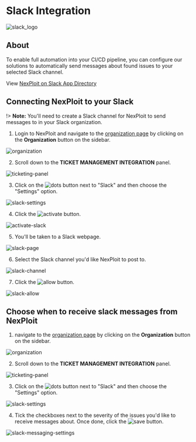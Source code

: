 # Slack Integration

![slack_logo](media/slack-logo.png ':size=40%')

## About
To enable full automation into your CI/CD pipeline, you can configure our solutions to automatically send messages about found issues to your selected Slack channel.

View [NexPloit on Slack App Directory](https://neuralegion.slack.com/apps/APTQSHNES-nexploit)

## Connecting NexPloit to your Slack

!> **Note:** You'll need to create a Slack channel for NexPloit to send messages to in your Slack organization.

1. Login to NexPloit and navigate to the [organization page](https://nexploit.app/organization) by clicking on the **Organization** button on the sidebar.

![organization](media/go-to-organization.png ':size=45%')

2. Scroll down to the **TICKET MANAGEMENT INTEGRATION** panel.

![ticketing-panel](media/ticketing-panel.png ':size=45%')

3. Click on the ![dots](media/dots_button.png ':size=1%') button next to "Slack" and then choose the "Settings" option.

![slack-settings](media/slack-ticketing-settings.png ':size=45%')

4. Click the ![activate](media/activate-slack_button.png ':size=10%') button.

![activate-slack](media/activate-slack.png ':size=45%')

5. You'll be taken to a Slack webpage.

![slack-page](media/slack-page.png ':size=45%')

6. Select the Slack channel you'd like NexPloit to post to.

![slack-channel](media/slack-choose-channel.png ':size=45%')

7. Click the ![allow](media/slack-allow_button.png ':size=5%') button.

![slack-allow](media/slack-allow.png ':size=45%')

## Choose when to receive slack messages from NexPloit

1. navigate to the [organization page](https://nexploit.app/organization) by clicking on the **Organization** button on the sidebar.

![organization](media/go-to-organization.png ':size=45%')

2. Scroll down to the **TICKET MANAGEMENT INTEGRATION** panel.

![ticketing-panel](media/ticketing-panel.png ':size=45%')

3. Click on the ![dots](media/dots_button.png ':size=1%') button next to "Slack" and then choose the "Settings" option.

![slack-settings](media/slack-ticketing-settings-act.png ':size=45%')

4. Tick the checkboxes next to the severity of the issues you'd like to receive messages about. Once done, click the ![save](media/save_button.png ':size=4%') button.

![slack-messaging-settings](media/slack-messaging-settings.png ':size=45%')